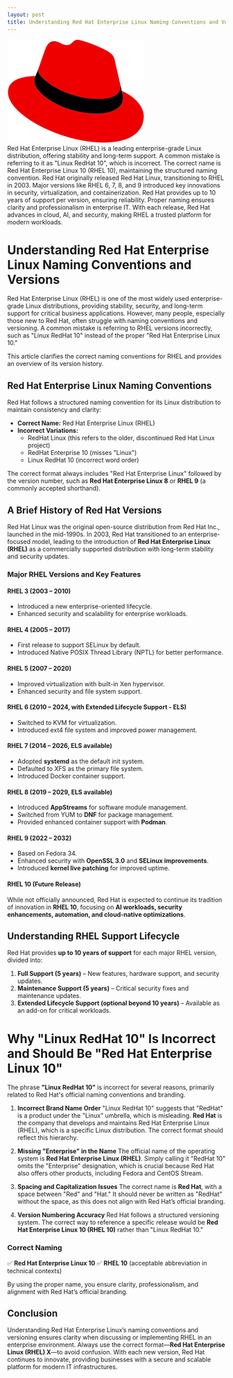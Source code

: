 ```yaml
---
layout: post
title: Understanding Red Hat Enterprise Linux Naming Conventions and Versions
---
```

<div class="row">
    <div class="col-sm-2">
        <img src="/images/linux-red-hat.png" alt="Linux Red Hat logo"/>
    </div>
    <div class="col-sm-10">
        Red Hat Enterprise Linux (RHEL) is a leading enterprise-grade Linux distribution, offering stability and long-term support. A common mistake is referring to it as "Linux RedHat 10", which is incorrect. The correct name is Red Hat Enterprise Linux 10 (RHEL 10), maintaining the structured naming convention.
        Red Hat originally released Red Hat Linux, transitioning to RHEL in 2003. Major versions like RHEL 6, 7, 8, and 9 introduced key innovations in security, virtualization, and containerization. Red Hat provides up to 10 years of support per version, ensuring reliability.
        Proper naming ensures clarity and professionalism in enterprise IT. With each release, Red Hat advances in cloud, AI, and security, making RHEL a trusted platform for modern workloads.
    </div>
</div>


# Understanding Red Hat Enterprise Linux Naming Conventions and Versions

Red Hat Enterprise Linux (RHEL) is one of the most widely used enterprise-grade Linux distributions, providing stability, security, and long-term support for critical business applications. However, many people, especially those new to Red Hat, often struggle with naming conventions and versioning. A common mistake is referring to RHEL versions incorrectly, such as "Linux RedHat 10" instead of the proper "Red Hat Enterprise Linux 10."

This article clarifies the correct naming conventions for RHEL and provides an overview of its version history.

## Red Hat Enterprise Linux Naming Conventions

Red Hat follows a structured naming convention for its Linux distribution to maintain consistency and clarity:

- **Correct Name:** Red Hat Enterprise Linux (RHEL)
- **Incorrect Variations:**
  - RedHat Linux (this refers to the older, discontinued Red Hat Linux project)
  - RedHat Enterprise 10 (misses "Linux")
  - Linux RedHat 10 (incorrect word order)

The correct format always includes "Red Hat Enterprise Linux" followed by the version number, such as **Red Hat Enterprise Linux 8** or **RHEL 9** (a commonly accepted shorthand).

## A Brief History of Red Hat Versions

Red Hat Linux was the original open-source distribution from Red Hat Inc., launched in the mid-1990s. In 2003, Red Hat transitioned to an enterprise-focused model, leading to the introduction of **Red Hat Enterprise Linux (RHEL)** as a commercially supported distribution with long-term stability and security updates.

### Major RHEL Versions and Key Features

#### RHEL 3 (2003 – 2010)
- Introduced a new enterprise-oriented lifecycle.
- Enhanced security and scalability for enterprise workloads.

#### RHEL 4 (2005 – 2017)
- First release to support SELinux by default.
- Introduced Native POSIX Thread Library (NPTL) for better performance.

#### RHEL 5 (2007 – 2020)
- Improved virtualization with built-in Xen hypervisor.
- Enhanced security and file system support.

#### RHEL 6 (2010 – 2024, with Extended Lifecycle Support - ELS)
- Switched to KVM for virtualization.
- Introduced ext4 file system and improved power management.

#### RHEL 7 (2014 – 2026, ELS available)
- Adopted **systemd** as the default init system.
- Defaulted to XFS as the primary file system.
- Introduced Docker container support.

#### RHEL 8 (2019 – 2029, ELS available)
- Introduced **AppStreams** for software module management.
- Switched from YUM to **DNF** for package management.
- Provided enhanced container support with **Podman**.

#### RHEL 9 (2022 – 2032)
- Based on Fedora 34.
- Enhanced security with **OpenSSL 3.0** and **SELinux improvements**.
- Introduced **kernel live patching** for improved uptime.

#### **RHEL 10 (Future Release)**
While not officially announced, Red Hat is expected to continue its tradition of innovation in **RHEL 10**,
focusing on **AI workloads, security enhancements, automation, and cloud-native optimizations**.

## Understanding RHEL Support Lifecycle

Red Hat provides **up to 10 years of support** for each major RHEL version, divided into:

1. **Full Support (5 years)** – New features, hardware support, and security updates.
2. **Maintenance Support (5 years)** – Critical security fixes and maintenance updates.
3. **Extended Lifecycle Support (optional beyond 10 years)** – Available as an add-on for critical workloads.

# Why "Linux RedHat 10" Is Incorrect and Should Be "Red Hat Enterprise Linux 10"

The phrase **"Linux RedHat 10"** is incorrect for several reasons, primarily related to Red Hat's official naming conventions and branding.

1. **Incorrect Brand Name Order**
   "Linux RedHat 10" suggests that "RedHat" is a product under the "Linux" umbrella, which is misleading. **Red Hat** is the company that develops and maintains Red Hat Enterprise Linux (RHEL), which is a specific Linux distribution. The correct format should reflect this hierarchy.

2. **Missing "Enterprise" in the Name**
   The official name of the operating system is **Red Hat Enterprise Linux (RHEL)**. Simply calling it "RedHat 10" omits the "Enterprise" designation, which is crucial because Red Hat also offers other products, including Fedora and CentOS Stream.

3. **Spacing and Capitalization Issues**
   The correct name is **Red Hat**, with a space between "Red" and "Hat." It should never be written as "RedHat" without the space, as this does not align with Red Hat’s official branding.

4. **Version Numbering Accuracy**
   Red Hat follows a structured versioning system. The correct way to reference a specific release would be **Red Hat Enterprise Linux 10 (RHEL 10)** rather than "Linux RedHat 10."

### Correct Naming
✅ **Red Hat Enterprise Linux 10**
✅ **RHEL 10** (acceptable abbreviation in technical contexts)

By using the proper name, you ensure clarity, professionalism, and alignment with Red Hat’s official branding.

## Conclusion

Understanding Red Hat Enterprise Linux’s naming conventions and versioning ensures clarity when discussing or implementing RHEL in an enterprise environment.
Always use the correct format—**Red Hat Enterprise Linux (RHEL) X**—to avoid confusion.
With each new version, Red Hat continues to innovate, providing businesses with a secure and scalable platform for modern IT infrastructures.


